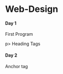 # Web-Design
<h4>Day 1</h4>
<p> First Program </p>p>
Heading Tags

<h4>Day 2</h4>
Anchor tag
<a href= "https: "> </a>

  


